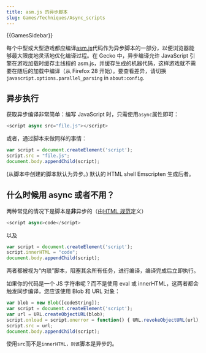 ```yaml
---
title: asm.js 的异步脚本
slug: Games/Techniques/Async_scripts
---
```

{{GamesSidebar}}

每个中型或大型游戏都应编译[asm.js](/zh-CN/docs/Games/Tools/asm.js)代码作为异步脚本的一部分，以便浏览器能够最大限度地灵活地优化编译过程。在 Gecko 中，异步编译允许 JavaScript 引擎在游戏加载时缓存主线程的 asm.js，并缓存生成的机器代码，这样游戏就不需要在随后的加载中编译（从 Firefox 28 开始）。要查看差异，请切换`javascript.options.parallel_parsing` in `about:config`.

## 异步执行

获取异步编译非常简单：编写 JavaScript 时，只需使用`async`属性即可：

```js
<script async src="file.js"></script>
```

或者，通过脚本来做同样的事情：

```js
var script = document.createElement('script');
script.src = "file.js";
document.body.appendChild(script);
```

(从脚本中创建的脚本默认为异步。) 默认的 HTML shell Emscripten 生成后者。

## 什么时候用 async 或者不用？

两种常见的情况下是脚本是**非**异步的（由[HTML 规范](https://www.w3.org/TR/html5/scripting-1.html)定义）

```js
<script async>code</script>
```

以及

```js
var script = document.createElement('script');
script.innerHTML = "code";
document.body.appendChild(script);
```

两者都被视为“内联”脚本，阻塞其余所有任务，进行编译，编译完成后立即执行。

如果你的代码是一个 JS 字符串呢？而不是使用 eval 或 innerHTML，这两者都会触发同步编译，您应该使用 Blob 和 URL 对象：

```js
var blob = new Blob([codeString]);
var script = document.createElement('script');
var url = URL.createObjectURL(blob);
script.onload = script.onerror = function() { URL.revokeObjectURL(url); };
script.src = url;
document.body.appendChild(script);
```

使用`src`而不是`innerHTML，则该`脚本是异步的。
